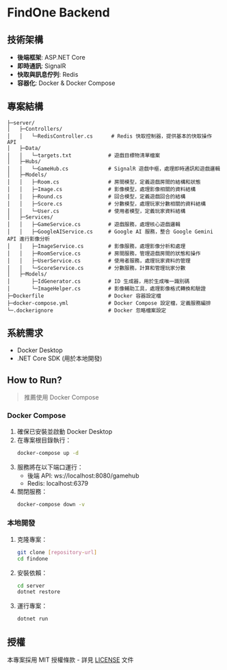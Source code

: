 # FindOne Backend

## 技術架構

- **後端框架**: ASP.NET Core
- **即時通訊**: SignalR
- **快取與訊息佇列**: Redis
- **容器化**: Docker & Docker Compose

## 專案結構

```
├─server/
│   ├─Controllers/
│   │   └─RedisController.cs      # Redis 快取控制器，提供基本的快取操作 API
│   ├─Data/
│   │   └─targets.txt            # 遊戲目標物清單檔案
│   ├─Hubs/
│   │   └─GameHub.cs             # SignalR 遊戲中樞，處理即時通訊和遊戲邏輯
│   ├─Models/
│   │   ├─Room.cs                # 房間模型，定義遊戲房間的結構和狀態
│   │   ├─Image.cs               # 影像模型，處理影像相關的資料結構
│   │   ├─Round.cs               # 回合模型，定義遊戲回合的結構
│   │   ├─Score.cs               # 分數模型，處理玩家分數相關的資料結構
│   │   └─User.cs                # 使用者模型，定義玩家資料結構
│   ├─Services/
│   │   ├─GameService.cs         # 遊戲服務，處理核心遊戲邏輯
│   │   ├─GoogleAIService.cs     # Google AI 服務，整合 Google Gemini API 進行影像分析
│   │   ├─ImageService.cs        # 影像服務，處理影像分析和處理
│   │   ├─RoomService.cs         # 房間服務，管理遊戲房間的狀態和操作
│   │   ├─UserService.cs         # 使用者服務，處理玩家資料的管理
│   │   └─ScoreService.cs        # 分數服務，計算和管理玩家分數
│   ├─Models/
│       ├─IdGenerator.cs         # ID 生成器，用於生成唯一識別碼
│       └─ImageHelper.cs         # 影像輔助工具，處理影像格式轉換和驗證
├─Dockerfile                     # Docker 容器設定檔
├─docker-compose.yml             # Docker Compose 設定檔，定義服務編排
└─.dockerignore                  # Docker 忽略檔案設定
```

## 系統需求

- Docker Desktop
- .NET Core SDK (用於本地開發)

## How to Run?

> 推薦使用 Docker Compose

### Docker Compose

1. 確保已安裝並啟動 Docker Desktop
2. 在專案根目錄執行：
   ```bash
   docker-compose up -d
   ```
3. 服務將在以下端口運行：
   - 後端 API: ws://localhost:8080/gamehub
   - Redis: localhost:6379
4. 關閉服務：
   ```bash
   docker-compose down -v
   ```

### 本地開發

1. 克隆專案：
   ```bash
   git clone [repository-url]
   cd findone
   ```

2. 安裝依賴：
   ```bash
   cd server
   dotnet restore
   ```

3. 運行專案：
   ```bash
   dotnet run
   ```

## 授權

本專案採用 MIT 授權條款 - 詳見 [LICENSE](LICENSE) 文件